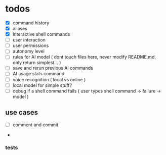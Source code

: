 # todos

- [x] command history
- [x] aliases
- [x] interactive shell commands
- [ ] user interaction
- [ ] user permissions
- [ ] autonomy level
- [ ] rules for AI model ( dont touch files here, never modify README.md, only return simplest... )
- [ ] save and rerun previous AI commands
- [ ] AI usage stats command
- [ ] voice recognition ( local vs online )
- [ ] local model for simple stuff?
- [ ] debug if a shell command fails ( user types shell command -> failure -> model )

## use cases
- [ ] comment and commit
-

### tests